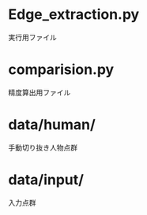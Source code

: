 # Edge_extraction.py
実行用ファイル

# comparision.py
精度算出用ファイル

# data/human/
手動切り抜き人物点群

# data/input/
入力点群
